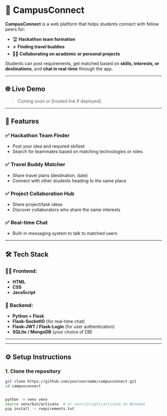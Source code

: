 # 👥 CampusConnect

**CampusConnect** is a web platform that helps students connect with fellow peers for:
- 🏆 **Hackathon team formation**
- ✈️ **Finding travel buddies**
- 👨‍💻 **Collaborating on academic or personal projects**

Students can post requirements, get matched based on **skills, interests, or destinations**, and **chat in real-time** through the app.

---

## 🌐 Live Demo

> _Coming soon or_ [hosted link if deployed]

---

## 🚀 Features

### ✅ Hackathon Team Finder
- Post your idea and required skillset
- Search for teammates based on matching technologies or roles

### ✅ Travel Buddy Matcher
- Share travel plans (destination, date)
- Connect with other students heading to the same place

### ✅ Project Collaboration Hub
- Share project/task ideas
- Discover collaborators who share the same interests

### ✅ Real-time Chat
- Built-in messaging system to talk to matched users

---

## 🛠️ Tech Stack

### 👨‍💻 Frontend:
- **HTML**
- **CSS**
- **JavaScript**

### 🧠 Backend:
- **Python + Flask**
- **Flask-SocketIO** (for real-time chat)
- **Flask-JWT / Flask-Login** (for user authentication)
- **SQLite / MongoDB** (your choice of DB)

---


---

## ⚙️ Setup Instructions

### 1. Clone the repository

```bash
git clone https://github.com/yourusername/campusconnect.git
cd campusconnect


python -m venv venv
source venv/bin/activate  # or venv\Scripts\activate on Windows
pip install -r requirements.txt
